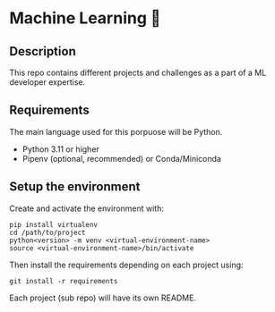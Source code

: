 # Machine Learning 📜

## Description

This repo contains different projects and challenges as a part of a ML developer expertise.

## Requirements
The main language used for this porpuose will be Python.

- Python 3.11 or higher
- Pipenv (optional, recommended) or Conda/Miniconda

## Setup the environment
Create and activate the environment with:
```
pip install virtualenv
cd /path/to/project
python<version> -m venv <virtual-environment-name>
source <virtual-environment-name>/bin/activate
```

Then install the requirements depending on each project using:
```
git install -r requirements
```

Each project (sub repo) will have its own README.
